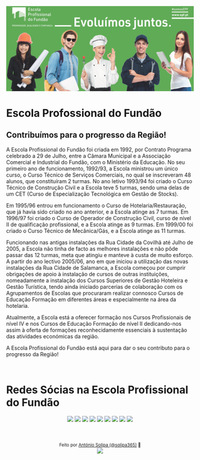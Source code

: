 <img src="./img/Banner.png" alt="Banner na Escola Profossional do Fundão">

<br>

<h1>Escola Profossional do Fundão </h1>

## Contribuímos para o progresso da Região!

<p>A Escola Profissional do Fundão foi criada em 1992, por Contrato Programa celebrado a 29 de Julho, entre a Câmara Municipal e a Associação Comercial e Industrial do Fundão, com o Ministério da Educação. No seu primeiro ano de funcionamento, 1992/93, a Escola ministrou um único curso, o Curso Técnico de Serviços Comerciais, no qual se inscreveram 48 alunos, que constituíram 2 turmas.
No ano letivo 1993/94 foi criado o Curso Técnico de Construção Civil e a Escola teve 5 turmas, sendo uma delas de um CET (Curso de Especialização Tecnológica em Gestão de Stocks).</p>

<p>Em 1995/96 entrou em funcionamento o Curso de Hotelaria/Restauração, que já havia sido criado no ano anterior, e a Escola atinge as 7 turmas. Em 1996/97 foi criado o Curso de Operador de Construção Civil, curso de nível II de qualificação profissional, e a Escola atinge as 9 turmas. Em 1999/00 foi criado o Curso Técnico de Mecânica/Gás, e a Escola atinge as 11 turmas.</p>

<p>Funcionando nas antigas instalações da Rua Cidade da Covilhã até Julho de 2005, a Escola não tinha de facto as melhores instalações e não pôde passar das 12 turmas, meta que atingiu e manteve à custa de muito esforço. A partir do ano lectivo 2005/06, ano em que iniciou a utilização das novas instalações da Rua Cidade de Salamanca, a Escola começou por cumprir obrigações de apoio à instalação de cursos de outras instituições, nomeadamente a instalação dos Cursos Superiores de Gestão Hoteleira e Gestão Turística, tendo ainda iniciado parcerias de colaboração com os Agrupamentos de Escolas que procuraram realizar connosco Cursos de Educação Formação em diferentes áreas e especialmente na área da hotelaria.</p>

<p>Atualmente, a Escola está a oferecer formação nos Cursos Profissionais de nível IV e nos Cursos de Educação Formação de nível II dedicando-nos assim à oferta de formações reconhecidamente essenciais à sustentação das atividades económicas da região.</p>

<p>A Escola Profissional do Fundão está aqui para dar o seu contributo para o progresso da Região!</p>

<br>

# Redes Sócias na Escola Profissional do Fundão

<div align="center">

  <a href="https://www.epfundao.edu.pt/" target="_blank"><img src="https://img.shields.io/badge/website-69BF6D?style=for-the-badge&logo=About.me&logoColor=white" target="_blank"></a>
  <a href="https://www.linkedin.com/school/escola-profissional-do-fund%C3%A3o/mycompany/" target="_blank"><img src="https://img.shields.io/badge/LinkedIn-69BF6D?style=for-the-badge&logo=linkedin&logoColor=white" target="_blank"></a> 
  <a href="https://github.com/EscolaProfissionalDoFundao" target="_blank"><img src="https://img.shields.io/badge/GitHub-69BF6D?style=for-the-badge&logo=github&logoColor=white" target="_blank"></a> 
  <a href="https://www.facebook.com/EscolaProfissionalFundao" target="_blank"><img src="https://img.shields.io/badge/Facebook-69BF6D?style=for-the-badge&logo=facebook&logoColor=white" target="_blank"></a> 
  <a href="https://twitter.com/EPFundao" target="_blank"><img src="https://img.shields.io/badge/twitter-69BF6D?style=for-the-badge&logo=x&logoColor=white" target="_blank"></a>
  <a href="https://www.instagram.com/escolaprofissionalfundao/" target="_blank"><img src="https://img.shields.io/badge/-Instagram-%69BF6D?style=for-the-badge&logo=instagram&logoColor=white" target="_blank"></a>
  <a href="https://www.youtube.com/@escolaprofissionalfundao/" target="_blank"><img src="https://img.shields.io/badge/YouTube-69BF6D?style=for-the-badge&logo=youtube&logoColor=white" target="_blank"></a> 
  <a href="https://www.twitch.tv/escolaprofissionalfundao/" target="_blank"><img src="https://img.shields.io/badge/Twitch-69BF6D?style=for-the-badge&logo=twitch&logoColor=white" target="_blank"></a>
  <a href = "mailto:epfundao@gmail.com" target="_blank"><img src="https://img.shields.io/badge/-Gmail-69BF6D?style=for-the-badge&logo=gmail&logoColor=white" target="_blank"></a>

</div>

<br>

<div align="center">

  <sub>Feito por <a href="https://github.com/asolipa365" target="_blank">António Solipa (@solipa365)<a> 🩵</sub>  
  <img height="20px" src="https://user-images.githubusercontent.com/49994083/189573872-f81a164a-de54-4536-a520-5e5124cf9653.png">
  
</div>
